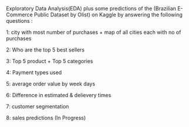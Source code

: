 
Exploratory Data Analysis(EDA) plus some predictions of the (Brazilian E-Commerce Public Dataset by Olist) on Kaggle by answering the following questions :

1: city with most number of purchases + map of all cities each with no of purchases

2: Who are the top 5 best sellers

3: Top 5 product + Top 5 categories

4: Payment types used

5: average order value by week days

6: Difference in estimated & delievery times

7: customer segmentation

8: sales predictions (In Progress)
